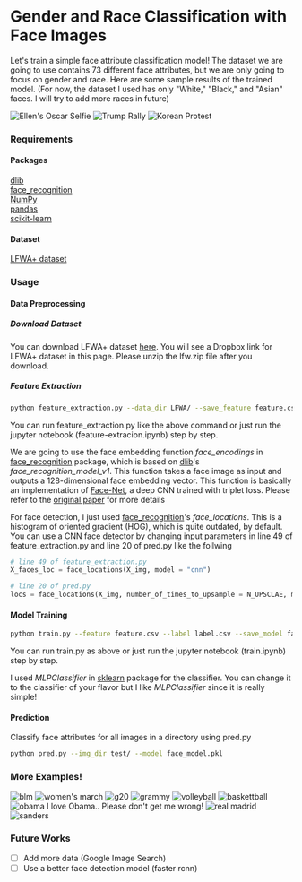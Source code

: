 # Gender and Race Classification with Face Images

Let's train a simple face attribute classification model! The dataset we are going to use contains 73 different face attributes, but we are only going to focus on gender and race. Here are some sample results of the trained model. (For now, the dataset I used has only "White," "Black," and "Asian" faces. I will try to add more races in future)

![Ellen's Oscar Selfie](https://github.com/wondonghyeon/face-classification/blob/master/results/ellen-selfie.jpg?raw=true)
![Trump Rally](https://github.com/wondonghyeon/face-classification/blob/master/results/trump-rally.jpg?raw=true)
![Korean Protest](https://github.com/wondonghyeon/face-classification/blob/master/results/korean-protest.jpg?raw=true)


### Requirements
#### Packages
[dlib](http://dlib.net/)   
[face_recognition](https://github.com/ageitgey/face_recognition/)   
[NumPy](http://www.numpy.org/)   
[pandas](https://pandas.pydata.org/)   
[scikit-learn](http://scikit-learn.org/)   

#### Dataset
[LFWA+ dataset](http://mmlab.ie.cuhk.edu.hk/projects/CelebA.html)

### Usage
#### Data Preprocessing

##### Download Dataset
You can download LFWA+ dataset [here](http://mmlab.ie.cuhk.edu.hk/projects/CelebA.html). You will see a Dropbox link for LFWA+ dataset in this page. Please unzip the lfw.zip file after you download.
##### Feature Extraction
```bash
python feature_extraction.py --data_dir LFWA/ --save_feature feature.csv --save_label label.csv
```
You can run feature_extraction.py like the above command or just run the jupyter notebook (feature-extracion.ipynb) step by step.

We are going to use the face embedding function _face_encodings_ in [face_recognition](https://github.com/ageitgey/face_recognition/) package, which is based on [dlib](http://dlib.net/)'s _face_recognition_model_v1_. This function takes a face image as input and outputs a 128-dimensional face embedding vector. This function is basically an implementation of [Face-Net](https://arxiv.org/abs/1503.03832), a deep CNN trained with triplet loss. Please refer to the [original paper](https://arxiv.org/abs/1503.03832) for more details

For face detection, I just used [face_recognition](https://github.com/ageitgey/face_recognition/)'s  _face_locations_. This is a histogram of oriented gradient (HOG), which is quite outdated, by default. You can use a CNN face detector by changing input parameters in line 49 of feature_extraction.py and line 20 of pred.py like the follwing
```python
# line 49 of feature_extraction.py
X_faces_loc = face_locations(X_img, model = "cnn")
```
```python
# line 20 of pred.py
locs = face_locations(X_img, number_of_times_to_upsample = N_UPSCLAE, model = "cnn")
````

#### Model Training
```bash
python train.py --feature feature.csv --label label.csv --save_model face_model.pkl
```
You can run train.py as above or just run the jupyter notebook (train.ipynb) step by step.

I used _MLPClassifier_ in [sklearn](http://scikit-learn.org/) package for the classifier. You can change it to the classifier of your flavor but I like _MLPClassifier_ since it is really simple!


#### Prediction
Classify face attributes for all images in a directory using pred.py
```bash
python pred.py --img_dir test/ --model face_model.pkl
```
### More Examples!
![blm](https://github.com/wondonghyeon/face-classification/blob/master/results/blm.jpg?raw=true)
![women's march](https://github.com/wondonghyeon/face-classification/blob/master/results/womens-march.jpg?raw=true)
![g20](https://github.com/wondonghyeon/face-classification/blob/master/results/g20-2016.jpg?raw=true)
![grammy](https://github.com/wondonghyeon/face-classification/blob/master/results/grammy-selfie.jpg?raw=true)
![volleyball](https://github.com/wondonghyeon/face-classification/blob/master/results/korean-womens-volleyball.jpeg?raw=true)
![baskettball](https://github.com/wondonghyeon/face-classification/blob/master/results/london-olympics-basketball-men.jpg?raw=true)
![obama](https://github.com/wondonghyeon/face-classification/blob/master/results/obama-selfie.png?raw=true)
I love Obama.. Please don't get me wrong!
![real madrid](https://github.com/wondonghyeon/face-classification/blob/master/results/realmadrid-ucl.jpg?raw=true)
![sanders](https://github.com/wondonghyeon/face-classification/blob/master/results/sanders-rally.jpg?raw=true)



### Future Works
- [ ] Add more data (Google Image Search)
- [ ] Use a better face detection model (faster rcnn)
